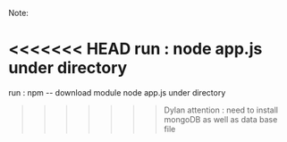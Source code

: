 Note:

<<<<<<< HEAD
run : node app.js under directory
=======
run : npm --  download module
node app.js under directory
>>>>>>> Dylan
attention : need to install mongoDB as well as data base file
